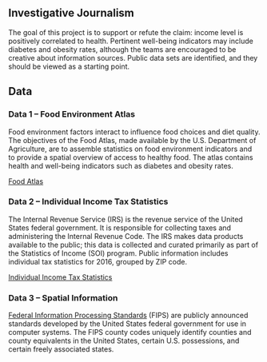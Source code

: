 ## Investigative Journalism

The goal of this project is to support or refute the claim: income level is positively correlated to health. Pertinent well-being indicators may include diabetes and obesity rates, although the teams are encouraged to be creative about information sources. Public data sets are identified, and they should be viewed as a starting point.


## Data
### Data 1 – Food Environment Atlas
Food environment factors interact to influence food choices and diet quality. The objectives of the Food Atlas, made available by the U.S. Department of Agriculture, are to assemble statistics on food environment indicators and to provide a spatial overview of access to healthy food. The atlas contains health and well-being indicators such as diabetes and obesity rates.

[Food Atlas](https://www.ers.usda.gov/data-products/food-environment-atlas/data-access-and-documentation-downloads/)

### Data 2 – Individual Income Tax Statistics
The Internal Revenue Service (IRS) is the revenue service of the United States federal government. It is responsible for collecting taxes and administering the Internal Revenue Code.
The IRS makes data products available to the public; this data is collected and curated primarily as part of the Statistics of Income (SOI) program. Public information includes individual tax statistics for 2016, grouped by ZIP code.

[Individual Income Tax Statistics](https://www.irs.gov/statistics/soi-tax-stats-individual-income-tax-statistics-2016-zip-code-data-soi)

### Data 3 – Spatial Information
[Federal Information Processing Standards](https://www.nist.gov/itl/itl-publications/federal-information-processing-standards-fips) (FIPS) are publicly announced standards developed by the United States federal government for use in computer systems. The FIPS county codes uniquely identify counties and county equivalents in the United States, certain U.S. possessions, and certain freely associated states.
